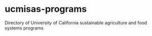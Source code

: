 # ucmisas-programs
Directory of University of California sustainable agriculture and food systems programs
